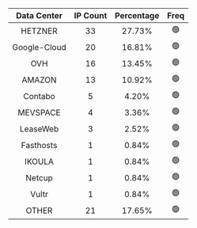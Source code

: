| Data Center | IP Count | Percentage | Freq |
|:------------:|:--------:|:-----------:|:-----:|
| HETZNER | 33 | 27.73% | 🟢 |
| Google-Cloud | 20 | 16.81% | 🟢 |
| OVH | 16 | 13.45% | 🟢 |
| AMAZON | 13 | 10.92% | 🟢 |
| Contabo | 5 | 4.20% | 🟢 |
| MEVSPACE | 4 | 3.36% | 🟢 |
| LeaseWeb | 3 | 2.52% | 🟢 |
| Fasthosts | 1 | 0.84% | 🟢 |
| IKOULA | 1 | 0.84% | 🟢 |
| Netcup | 1 | 0.84% | 🟢 |
| Vultr | 1 | 0.84% | 🟢 |
| OTHER | 21 | 17.65% | 🟢 |
